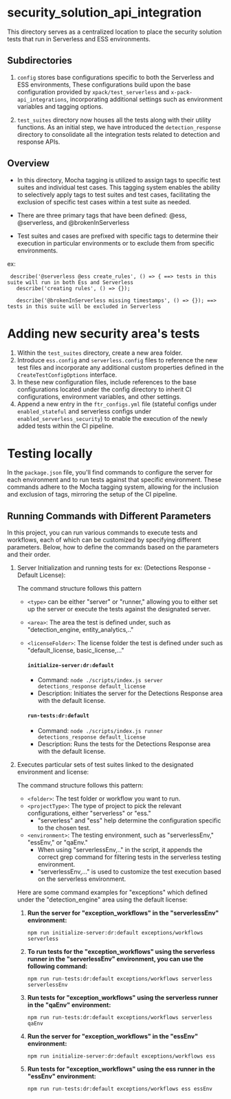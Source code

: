 # security_solution_api_integration

This directory serves as a centralized location to place the security solution tests that run in Serverless and ESS environments.

## Subdirectories

1. `config` stores base configurations specific to both the Serverless and ESS environments, These configurations build upon the base configuration provided by `xpack/test_serverless` and `x-pack-api_integrations`, incorporating additional settings such as environment variables and tagging options.


2. `test_suites` directory now houses all the tests along with their utility functions. As an initial step,
we have introduced the `detection_response` directory to consolidate all the integration tests related to detection and response APIs.


## Overview

- In this directory, Mocha tagging is utilized to assign tags to specific test suites and individual test cases. This tagging system enables the ability to selectively apply tags to test suites and test cases, facilitating the exclusion of specific test cases within a test suite as needed.

- There are three primary tags that have been defined: @ess, @serverless, and @brokenInServerless

- Test suites and cases are prefixed with specific tags to determine their execution in particular environments or to exclude them from specific environments. 

ex:
```
 describe('@serverless @ess create_rules', () => { ==> tests in this suite will run in both Ess and Serverless
   describe('creating rules', () => {}); 

   describe('@brokenInServerless missing timestamps', () => {}); ==> tests in this suite will be excluded in Serverless

 ```

# Adding new security area's tests

1. Within the `test_suites` directory, create a new area folder.
2. Introduce `ess.config` and `serverless.config` files to reference the new test files and incorporate any additional custom properties defined in the `CreateTestConfigOptions` interface.
3. In these new configuration files, include references to the base configurations located under the config directory to inherit CI configurations, environment variables, and other settings.
4. Append a new entry in the `ftr_configs.yml` file (stateful configs under `enabled_stateful` and serverless configs under `enabled_serverless_security`) to enable the execution of the newly added tests within the CI pipeline.


# Testing locally 

In the `package.json` file, you'll find commands to configure the server for each environment and to run tests against that specific environment. These commands adhere to the Mocha tagging system, allowing for the inclusion and exclusion of tags, mirroring the setup of the CI pipeline.

## Running Commands with Different Parameters

In this project, you can run various commands to execute tests and workflows, each of which can be customized by specifying different parameters. Below, how to define the commands based on the parameters and their order.

1.  Server Initialization and running tests for ex: (Detections Response - Default License):
  
    The command structure follows this pattern
    - `<type>` can be either "server" or "runner," allowing you to either set up the server or execute the tests against the designated server.
    - `<area>`: The area the test is defined under, such as "detection_engine, entity_analytics,.."
    - `<licenseFolder>`: The license folder the test is defined under such as "default_license, basic_license,..."

      #### `initialize-server:dr:default`

      - Command: `node ./scripts/index.js server detections_response default_license`
      - Description: Initiates the server for the Detections Response area with the default license.
      #### `run-tests:dr:default`

      - Command: `node ./scripts/index.js runner detections_response default_license`
      - Description: Runs the tests for the Detections Response area with the default license.



 2. Executes particular sets of test suites linked to the designated environment and license:

     The command structure follows this pattern:

      - `<folder>`: The test folder or workflow you want to run.
      - `<projectType>`: The type of project to pick the relevant configurations, either "serverless" or "ess."
        - "serverless" and "ess" help determine the configuration specific to the chosen test.
      - `<environment>`: The testing environment, such as "serverlessEnv," "essEnv," or "qaEnv."
        - When using "serverlessEnv,.." in the script, it appends the correct grep command for filtering tests in the serverless  testing environment.
        - "serverlessEnv,..." is used to customize the test execution based on the serverless environment.

      
      Here are some command examples for "exceptions" which defined under the "detection_engine" area using the default license:

      1. **Run the server for "exception_workflows" in the "serverlessEnv" environment:**
         ```shell
         npm run initialize-server:dr:default exceptions/workflows serverless
         ```
      2. **To run tests for the "exception_workflows" using the serverless runner in the "serverlessEnv" environment, you can use the following command:**
         ```shell
         npm run run-tests:dr:default exceptions/workflows serverless serverlessEnv
         ```
      3. **Run tests for "exception_workflows" using the serverless runner in the "qaEnv" environment:**
         ```shell
         npm run run-tests:dr:default exceptions/workflows serverless qaEnv
         ```
      4. **Run the server for "exception_workflows" in the "essEnv" environment:**
         ```shell
         npm run initialize-server:dr:default exceptions/workflows ess   
         ```
      5. **Run tests for "exception_workflows" using the ess runner in the "essEnv" environment:**   
         ```shell
         npm run run-tests:dr:default exceptions/workflows ess essEnv
      ```